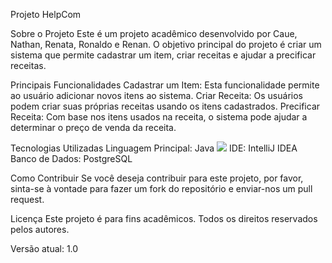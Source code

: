 Projeto HelpCom

Sobre o Projeto
Este é um projeto acadêmico desenvolvido por Caue, Nathan, Renata, Ronaldo e Renan. O objetivo principal do projeto é criar um sistema que permite cadastrar um item, criar receitas e ajudar a precificar receitas.

Principais Funcionalidades
Cadastrar um Item: Esta funcionalidade permite ao usuário adicionar novos itens ao sistema.
Criar Receita: Os usuários podem criar suas próprias receitas usando os itens cadastrados.
Precificar Receita: Com base nos itens usados na receita, o sistema pode ajudar a determinar o preço de venda da receita.

Tecnologias Utilizadas
Linguagem Principal: Java
<img src="https://cdn.jsdelivr.net/gh/devicons/devicon/icons/intellij/intellij-original.svg" /> IDE: IntelliJ IDEA
Banco de Dados: PostgreSQL

Como Contribuir
Se você deseja contribuir para este projeto, por favor, sinta-se à vontade para fazer um fork do repositório e enviar-nos um pull request.

Licença
Este projeto é para fins acadêmicos. Todos os direitos reservados pelos autores.

Versão atual: 1.0

